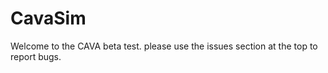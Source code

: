 # CavaSim

Welcome to the CAVA beta test. please use the issues section at the top to report bugs.

